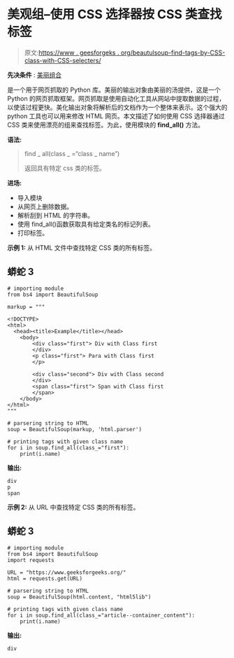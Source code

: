 # 美观组–使用 CSS 选择器按 CSS 类查找标签

> 原文:[https://www . geesforgeks . org/beautulsoup-find-tags-by-CSS-class-with-CSS-selecters/](https://www.geeksforgeeks.org/beautifulsoup-find-tags-by-css-class-with-css-selectors/)

**先决条件** : [美丽组合](https://www.geeksforgeeks.org/beautifulsoup-object-python-beautifulsoup/)

是一个用于网页抓取的 Python 库。美丽的输出对象由美丽的汤提供，这是一个 Python 的网页抓取框架。网页抓取是使用自动化工具从网站中提取数据的过程，以使该过程更快。美化输出对象将解析后的文档作为一个整体来表示。这个强大的 python 工具也可以用来修改 HTML 网页。本文描述了如何使用 CSS 选择器通过 CSS 类来使用漂亮的组来查找标签。为此，使用模块的 **find_all()** 方法。

**语法:**

> find _ all(class _ =“class _ name”)
> 
> 返回具有特定 css 类的标签。

**进场:**

*   导入模块
*   从网页上删除数据。
*   解析刮到 HTML 的字符串。
*   使用 find_all()函数获取具有给定类名的标记列表。
*   打印标签。

**示例 1:** 从 HTML 文件中查找特定 CSS 类的所有标签。

## 蟒蛇 3

```
# importing module
from bs4 import BeautifulSoup

markup = """

<!DOCTYPE>
<html>
  <head><title>Example</title></head>
    <body>
        <div class="first"> Div with Class first
        </div> 
        <p class="first"> Para with Class first
        </p>

        <div class="second"> Div with Class second
        </div>
        <span class="first"> Span with Class first
        </span> 
    </body>
</html>
"""

# parsering string to HTML
soup = BeautifulSoup(markup, 'html.parser')

# printing tags with given class name
for i in soup.find_all(class_="first"):
    print(i.name)
```

**输出:**

```
div
p
span
```

**示例 2:** 从 URL 中查找特定 CSS 类的所有标签。

## 蟒蛇 3

```
# importing module
from bs4 import BeautifulSoup
import requests

URL = "https://www.geeksforgeeks.org/"
html = requests.get(URL)

# parsering string to HTML
soup = BeautifulSoup(html.content, "html5lib")

# printing tags with given class name
for i in soup.find_all(class_="article--container_content"):
    print(i.name)
```

**输出:**

```
div
```